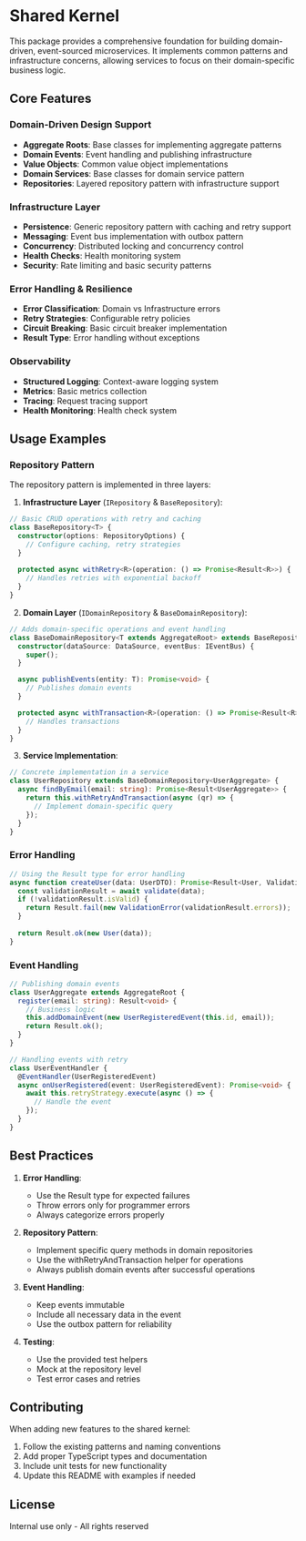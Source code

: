 # Shared Kernel

This package provides a comprehensive foundation for building domain-driven, event-sourced microservices. It implements common patterns and infrastructure concerns, allowing services to focus on their domain-specific business logic.

## Core Features

### Domain-Driven Design Support
- **Aggregate Roots**: Base classes for implementing aggregate patterns
- **Domain Events**: Event handling and publishing infrastructure
- **Value Objects**: Common value object implementations
- **Domain Services**: Base classes for domain service pattern
- **Repositories**: Layered repository pattern with infrastructure support

### Infrastructure Layer
- **Persistence**: Generic repository pattern with caching and retry support
- **Messaging**: Event bus implementation with outbox pattern
- **Concurrency**: Distributed locking and concurrency control
- **Health Checks**: Health monitoring system
- **Security**: Rate limiting and basic security patterns

### Error Handling & Resilience
- **Error Classification**: Domain vs Infrastructure errors
- **Retry Strategies**: Configurable retry policies
- **Circuit Breaking**: Basic circuit breaker implementation
- **Result Type**: Error handling without exceptions

### Observability
- **Structured Logging**: Context-aware logging system
- **Metrics**: Basic metrics collection
- **Tracing**: Request tracing support
- **Health Monitoring**: Health check system

## Usage Examples

### Repository Pattern

The repository pattern is implemented in three layers:

1. **Infrastructure Layer** (`IRepository` & `BaseRepository`):
```typescript
// Basic CRUD operations with retry and caching
class BaseRepository<T> {
  constructor(options: RepositoryOptions) {
    // Configure caching, retry strategies
  }
  
  protected async withRetry<R>(operation: () => Promise<Result<R>>) {
    // Handles retries with exponential backoff
  }
}
```

2. **Domain Layer** (`IDomainRepository` & `BaseDomainRepository`):
```typescript
// Adds domain-specific operations and event handling
class BaseDomainRepository<T extends AggregateRoot> extends BaseRepository<T> {
  constructor(dataSource: DataSource, eventBus: IEventBus) {
    super();
  }

  async publishEvents(entity: T): Promise<void> {
    // Publishes domain events
  }

  protected async withTransaction<R>(operation: () => Promise<Result<R>>) {
    // Handles transactions
  }
}
```

3. **Service Implementation**:
```typescript
// Concrete implementation in a service
class UserRepository extends BaseDomainRepository<UserAggregate> {
  async findByEmail(email: string): Promise<Result<UserAggregate>> {
    return this.withRetryAndTransaction(async (qr) => {
      // Implement domain-specific query
    });
  }
}
```

### Error Handling

```typescript
// Using the Result type for error handling
async function createUser(data: UserDTO): Promise<Result<User, ValidationError>> {
  const validationResult = await validate(data);
  if (!validationResult.isValid) {
    return Result.fail(new ValidationError(validationResult.errors));
  }
  
  return Result.ok(new User(data));
}
```

### Event Handling

```typescript
// Publishing domain events
class UserAggregate extends AggregateRoot {
  register(email: string): Result<void> {
    // Business logic
    this.addDomainEvent(new UserRegisteredEvent(this.id, email));
    return Result.ok();
  }
}

// Handling events with retry
class UserEventHandler {
  @EventHandler(UserRegisteredEvent)
  async onUserRegistered(event: UserRegisteredEvent): Promise<void> {
    await this.retryStrategy.execute(async () => {
      // Handle the event
    });
  }
}
```

## Best Practices

1. **Error Handling**:
   - Use the Result type for expected failures
   - Throw errors only for programmer errors
   - Always categorize errors properly

2. **Repository Pattern**:
   - Implement specific query methods in domain repositories
   - Use the withRetryAndTransaction helper for operations
   - Always publish domain events after successful operations

3. **Event Handling**:
   - Keep events immutable
   - Include all necessary data in the event
   - Use the outbox pattern for reliability

4. **Testing**:
   - Use the provided test helpers
   - Mock at the repository level
   - Test error cases and retries

## Contributing

When adding new features to the shared kernel:

1. Follow the existing patterns and naming conventions
2. Add proper TypeScript types and documentation
3. Include unit tests for new functionality
4. Update this README with examples if needed

## License

Internal use only - All rights reserved
